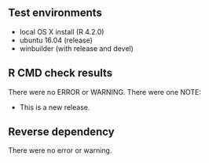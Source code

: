 ## Test environments

- local OS X install (R 4.2.0)
- ubuntu 16.04 (release)
- winbuilder (with release and devel) 

## R CMD check results

There were no ERROR or WARNING. There were one NOTE:

* This is a new release.

## Reverse dependency

There were no error or warning.

